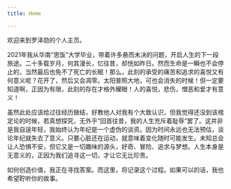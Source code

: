 ```yaml
---
title: Home

---
```


欢迎来到罗泽勋的个人主页。

2021年我从华南“思饭”大学毕业，带着许多悬而未决的问题，开启人生的下一段旅途。二十多载岁月，何其漫长，忆往昔，却恍如昨日。然而生命是一瞬也不会停止的，当然最后也免不了死亡的长眠！那么，此刻的承受的痛苦和追求的喜悦又有何意义呢？花开了，然后又会凋零。太阳普照大地，可也会消失的时候！但一定要知道啊，正因为有限，此刻的存在才格外耀眼！人的喜悦，悲伤，憎恶和爱才有意义！

虽然此处应该给过往经历做结，好教他人对我有个大致认识，但我觉得还没到该棺定论的时候，若真想探究，无外乎“回首往昔，我的人生充斥着耻辱”罢了。这并非是我自逞年轻，我始终认为年纪是一个虚伪的谈资。因为时间永远也无法预估，谈论年纪就失去了意义。只要心脏还在运动，就意味着变化随时可能发生。未知总会让人恐惧不安，但它又是一切趣味的源头，好奇、冒险、追求与梦想。人生本身是无意义的，正因为我们追寻这一切，才让它无比珍贵。

如何创造价值，我正在寻找答案。而这里，将记录这个过程。如果可以的话，我也希望聍听你的故事。